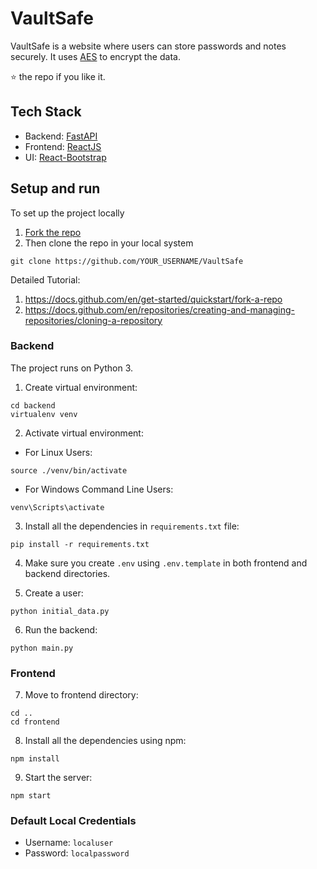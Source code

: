 # VaultSafe
VaultSafe is a website where users can store passwords and notes securely. It uses [AES](https://en.wikipedia.org/wiki/Advanced_Encryption_Standard) to encrypt the data. 

⭐ the repo if you like it.

## Tech Stack
- Backend: [FastAPI](https://fastapi.tiangolo.com/)
- Frontend: [ReactJS](https://reactjs.org/docs/getting-started.html)
- UI: [React-Bootstrap](https://react-bootstrap.github.io)

## Setup and run

To set up the project locally 
1. [Fork the repo](https://github.com/RohanKaran/VaultSafe/fork)
2. Then clone the repo in your local system
```
git clone https://github.com/YOUR_USERNAME/VaultSafe
```
Detailed Tutorial:
1. https://docs.github.com/en/get-started/quickstart/fork-a-repo
2. https://docs.github.com/en/repositories/creating-and-managing-repositories/cloning-a-repository

### Backend
The project runs on Python 3.

1. Create virtual environment:
```
cd backend
virtualenv venv
```

2. Activate virtual environment:
- For Linux Users:
```
source ./venv/bin/activate
```
- For Windows Command Line Users:
```
venv\Scripts\activate
```

3. Install all the dependencies in `requirements.txt` file:
```
pip install -r requirements.txt
```

4. Make sure you create `.env` using `.env.template` in both frontend and backend directories.

5. Create a user:
```
python initial_data.py
```

6. Run the backend:
```
python main.py
```

### Frontend
7. Move to frontend directory:
```
cd ..
cd frontend
```

8. Install all the dependencies using npm:
```
npm install
```
9. Start the server:
```
npm start
```

### Default Local Credentials
- Username: `localuser`
- Password: `localpassword`

